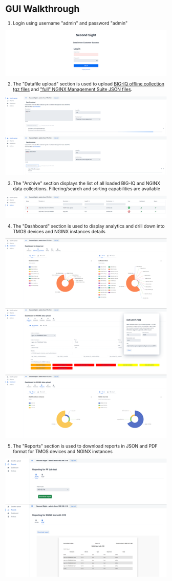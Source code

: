 # GUI Walkthrough

1. Login using username "admin" and password "admin"

<img src="/contrib/GUI/screenshots/1.login.png"/>

2. The "Datafile upload" section is used to upload [BIG-IQ offline collection tgz files](https://github.com/F5Networks/SecondSight/tree/main/contrib/bigiq-collect) and ["full" NGINX Management Suite JSON files](https://github.com/F5Networks/SecondSight/blob/main/USAGE.md).

<img src="/contrib/GUI/screenshots/2.bigiq-upload.png"/>
<img src="/contrib/GUI/screenshots/3.nginx-upload.png"/>

3. The "Archive" section displays the list of all loaded BIG-IQ and NGINX data collections. Filtering/search and sorting capabilities are available

<img src="/contrib/GUI/screenshots/4.archive.png"/>

4. The "Dashboard" section is used to display analytics and drill down into TMOS devices and NGINX instances details

<img src="/contrib/GUI/screenshots/5.bigiq-swhw.png"/>
<img src="/contrib/GUI/screenshots/6.nginx-analytics.png"/>
<img src="/contrib/GUI/screenshots/7.nginx-releases.png"/>

5. The "Reports" section is used to download reports in JSON and PDF format for TMOS devices and NGINX instances

<img src="/contrib/GUI/screenshots/8.tmos-json-report.png"/>
<img src="/contrib/GUI/screenshots/9.nginx-pdf-report.png"/>
